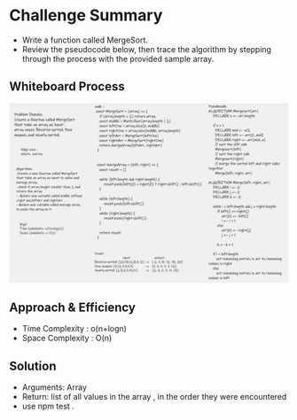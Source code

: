 # Challenge Summary
-  Write a function called MergeSort.
- Review the pseudocode below, then trace the algorithm by stepping through the process with the provided sample array. 

## Whiteboard Process
![MergeSort](MergeSort.jpg)

## Approach & Efficiency
- Time Complexity : o(n+logn)
- Space Complexity : O(n)

## Solution

- Arguments: Array
- Return: list of all values in the array , in the order they were encountered
- use npm test .
